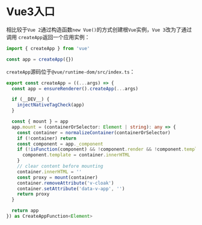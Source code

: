 # Vue3入口

相比较于`Vue 2`通过构造函数`new Vue()`的方式创建根`Vue`实例，`Vue 3`改为了通过调用 `createApp`返回一个应用实例：

```js
import { createApp } from 'vue'

const app = createApp({})
```

`createApp`源码位于`@vue/runtime-dom/src/index.ts`：

```typescript
export const createApp = ((...args) => {
  const app = ensureRenderer().createApp(...args)

  if (__DEV__) {
    injectNativeTagCheck(app)
  }

  const { mount } = app
  app.mount = (containerOrSelector: Element | string): any => {
    const container = normalizeContainer(containerOrSelector)
    if (!container) return
    const component = app._component
    if (!isFunction(component) && !component.render && !component.template) {
      component.template = container.innerHTML
    }
    // clear content before mounting
    container.innerHTML = ''
    const proxy = mount(container)
    container.removeAttribute('v-cloak')
    container.setAttribute('data-v-app', '')
    return proxy
  }

  return app
}) as CreateAppFunction<Element>
```